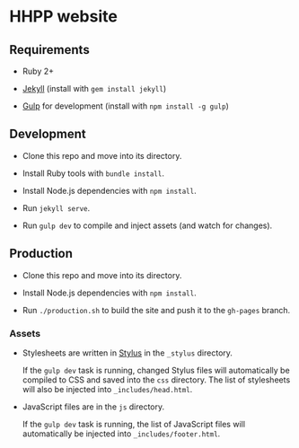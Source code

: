 # HHPP website



## Requirements

* Ruby 2+

* [Jekyll](https://jekyllrb.com) (install with `gem install jekyll`)

* [Gulp](http://gulpjs.com) for development (install with `npm install -g gulp`)



## Development

* Clone this repo and move into its directory.

* Install Ruby tools with `bundle install`.

* Install Node.js dependencies with `npm install`.

* Run `jekyll serve`.

* Run `gulp dev` to compile and inject assets (and watch for changes).



## Production

* Clone this repo and move into its directory.

* Install Node.js dependencies with `npm install`.

* Run `./production.sh` to build the site and push it to the `gh-pages` branch.



### Assets

* Stylesheets are written in [Stylus](http://stylus-lang.com) in the `_stylus` directory.

    If the `gulp dev` task is running, changed Stylus files will automatically be compiled to CSS
    and saved into the `css` directory. The list of stylesheets will also be injected into
    `_includes/head.html`.

* JavaScript files are in the `js` directory.

    If the `gulp dev` task is running, the list of JavaScript files will automatically be injected
    into `_includes/footer.html`.
